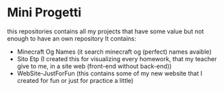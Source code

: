 # Mini Progetti
this repositories contains all my projects that have some value but not enough to have an own repository
It contains:
- Minecraft Og Names (it search minecraft og (perfect) names avaible)
- Sito Etp (I created this for visualizing every homework, that my teacher give to me, in a site web (front-end without back-end))
- WebSite-JustForFun (this contains some of my new website that I created for fun or just for practice a little)